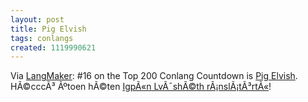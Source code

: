 ```yaml
---
layout: post
title: Pig Elvish
tags: conlangs
created: 1119990621
---
```

Via [LangMaker](http://www.langmaker.com/):  #16 on the Top 200 Conlang Countdown is [Pig Elvish](http://www.langmaker.com/db/mdl_pigelvish.htm).  HÃ©cccÃ³ Ãºtoen hÃ©ten  [IgpÃ«n LvÃ¯shÃ©th rÃ¡nslÃ¡tÃ³rtÃ«](http://cgi.iolair.force9.co.uk/cgi-bin/pigelvish.cgi)!
